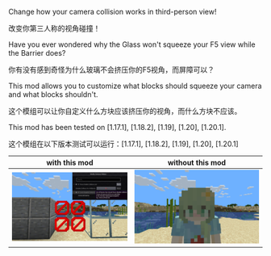 Change how your camera collision works in third-person view!

改变你第三人称的视角碰撞！

Have you ever wondered why the Glass won't squeeze your F5 view while the Barrier does?

你有没有感到奇怪为什么玻璃不会挤压你的F5视角，而屏障可以？

This mod allows you to customize what blocks should squeeze your camera and what blocks shouldn't.

这个模组可以让你自定义什么方块应该挤压你的视角，而什么方块不应该。

This mod has been tested on [1.17.1], [1.18.2], [1.19], [1.20], [1.20.1].

这个模组在以下版本测试可以运行：[1.17.1], [1.18.2], [1.19], [1.20], [1.20.1]

| with this mod          | without this mod           |
|------------------------|----------------------------|
| ![on](images/with.png) | ![off](images/without.png) |
